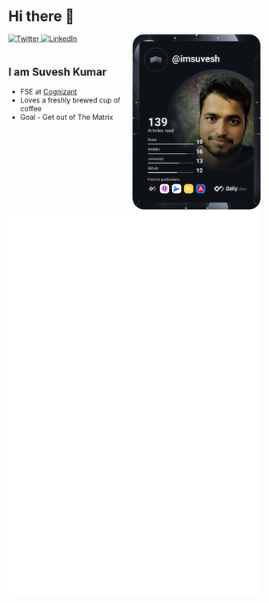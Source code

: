 
# Hi there 👋

<div align="left">
  <a href="https://twitter.com/imsuvesh">
    <img
      src="https://img.shields.io/twitter/follow/imsuvesh?label=Twitter&logo=twitter&style=flat-square&color=1da1f2&logoColor=ffffff"
      alt="Twitter"
    />
  </a>
  <a href="https://www.linkedin.com/in/imsuvesh">
    <img
      src="https://img.shields.io/static/v1?logo=linkedin&style=flat-square&color=0072b1&label=LinkedIn&message=%E2%98%86"
      alt="LinkedIn"
    />
  </a>

  <a href="https://api.daily.dev/get?r=imsuvesh" target="_blank">
    <img
      width="256"
      align="right"
      src="https://raw.githubusercontent.com/imsuvesh/imsuvesh/devcard/devcard.svg"
    />
  </a>
</div>

<br />

## I am Suvesh Kumar

- FSE at [Cognizant](https://www.cognizant.com/)
- Loves a freshly brewed cup of coffee
- Goal - Get out of The Matrix

![Metrics](https://raw.githubusercontent.com/imsuvesh/imsuvesh/github-metrics/github-metrics.svg)
<!--
**imsuvesh/imsuvesh** is a ✨ _special_ ✨ repository because its `README.md` (this file) appears on your GitHub profile.

Here are some ideas to get you started:

- 🔭 I’m currently working on ...
- 🌱 I’m currently learning ...
- 👯 I’m looking to collaborate on ...
- 🤔 I’m looking for help with ...
- 💬 Ask me about ...
- 📫 How to reach me: ...
- 😄 Pronouns: ...
- ⚡ Fun fact: ...
-->
